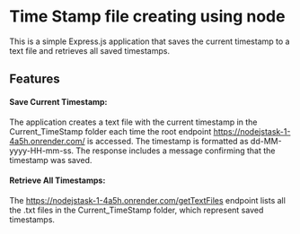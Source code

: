 # Time Stamp file creating using node 

This is a simple Express.js application that saves the current timestamp to a text file and retrieves all saved timestamps.

## Features

#### Save Current Timestamp:

The application creates a text file with the current timestamp in the Current_TimeStamp folder each time the root endpoint https://nodejstask-1-4a5h.onrender.com/ is accessed.
The timestamp is formatted as dd-MM-yyyy-HH-mm-ss.
The response includes a message confirming that the timestamp was saved.


#### Retrieve All Timestamps:

The https://nodejstask-1-4a5h.onrender.com/getTextFiles endpoint lists all the .txt files in the Current_TimeStamp folder, which represent saved timestamps.
